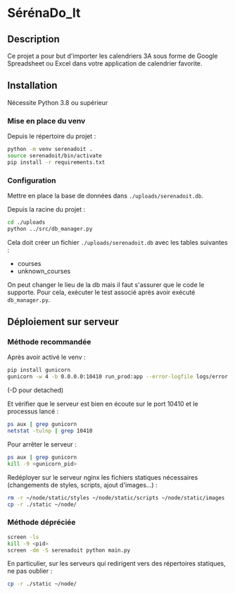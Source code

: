 # SérénaDo_It

## Description

Ce projet a pour but d'importer les calendriers 3A sous forme de Google Spreadsheet ou Excel dans votre application de calendrier favorite.

## Installation

Nécessite Python 3.8 ou supérieur

### Mise en place du venv

Depuis le répertoire du projet :

```bash
python -m venv serenadoit .
source serenadoit/bin/activate
pip install -r requirements.txt
```

### Configuration

Mettre en place la base de données dans `./uploads/serenadoit.db`.

Depuis la racine du projet :
```bash
cd ./uploads
python ../src/db_manager.py
```

Cela doit créer un fichier `./uploads/serenadoit.db` avec les tables suivantes : 
- courses
- unknown_courses

On peut changer le lieu de la db mais il faut s'assurer que le code le supporte.
Pour cela, exécuter le test associé après avoir exécuté `db_manager.py`.

## Déploiement sur serveur

### Méthode recommandée

Après avoir activé le venv : 

```bash
pip install gunicorn
gunicorn -w 4 -b 0.0.0.0:10410 run_prod:app --error-logfile logs/error.log --access-logfile logs/access.log -D
```
(-D pour detached)

Et vérifier que le serveur est bien en écoute sur le port 10410 et le processus lancé :
```bash
ps aux | grep gunicorn
netstat -tulnp | grep 10410
```

Pour arrêter le serveur :
```bash
ps aux | grep gunicorn
kill -9 <gunicorn_pid>
```


Redéployer sur le serveur nginx les fichiers statiques nécessaires (changements de styles, scripts, ajout d'images...) :
```bash
rm -r ~/node/static/styles ~/node/static/scripts ~/node/static/images
cp -r ./static ~/node/
```
### Méthode dépréciée

```bash
screen -ls
kill -9 <pid>
screen -dm -S serenadoit python main.py
```

En particulier, sur les serveurs qui redirigent vers des répertoires statiques, ne pas oublier :
```bash
cp -r ./static ~/node/
```

